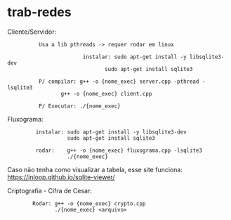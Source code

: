 # trab-redes
Cliente/Servidor:

              Usa a lib pthreads -> requer rodar em linux

                            instalar: sudo apt-get install -y libsqlite3-dev
                                   sudo apt-get install sqlite3

              P/ compilar: g++ -o {nome_exec} server.cpp -pthread -lsqlite3
                     g++ -o {nome_exec} client.cpp

              P/ Executar: ./{nome_exec}

Fluxograma:

             instalar: sudo apt-get install -y libsqlite3-dev
                       sudo apt-get install sqlite3
                       
             rodar:    g++ -o {nome_exec} fluxograma.cpp -lsqlite3
                       ./{nome_exec}

Caso não tenha como visualizar a tabela, esse site funciona: https://inloop.github.io/sqlite-viewer/

Criptografia - Cifra de Cesar:

            Rodar: g++ -o {nome_exec} crypto.cpp
                   ./{nome_exec} <arquivo>
